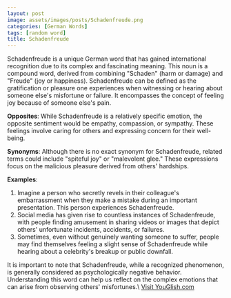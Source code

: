 ```yaml
---
layout: post
image: assets/images/posts/Schadenfreude.png
categories: [German Words]
tags: [random word]
title: Schadenfreude
---
```


Schadenfreude is a unique German word that has gained international recognition due to its complex and fascinating meaning. This noun is a compound word, derived from combining "Schaden" (harm or damage) and "Freude" (joy or happiness). Schadenfreude can be defined as the gratification or pleasure one experiences when witnessing or hearing about someone else's misfortune or failure. It encompasses the concept of feeling joy because of someone else's pain.

**Opposites**: While Schadenfreude is a relatively specific emotion, the opposite sentiment would be empathy, compassion, or sympathy. These feelings involve caring for others and expressing concern for their well-being.

**Synonyms**: Although there is no exact synonym for Schadenfreude, related terms could include "spiteful joy" or "malevolent glee." These expressions focus on the malicious pleasure derived from others' hardships.

**Examples**:

1. Imagine a person who secretly revels in their colleague's embarrassment when they make a mistake during an important presentation. This person experiences Schadenfreude.
2. Social media has given rise to countless instances of Schadenfreude, with people finding amusement in sharing videos or images that depict others' unfortunate incidents, accidents, or failures.
3. Sometimes, even without genuinely wanting someone to suffer, people may find themselves feeling a slight sense of Schadenfreude while hearing about a celebrity's breakup or public downfall.

It is important to note that Schadenfreude, while a recognized phenomenon, is generally considered as psychologically negative behavior. Understanding this word can help us reflect on the complex emotions that can arise from observing others' misfortunes.\ <a id="yg-widget-0" class="youglish-widget" data-query="Schadenfreude" data-lang="german" data-components="8412" data-auto-start="0" data-bkg-color="theme_light" data-title="How%20to%20pronounce%20Schadenfreude%20in%20German"  rel="nofollow" href="https://youglish.com">Visit YouGlish.com</a><script async src="https://youglish.com/public/emb/widget.js" charset="utf-8"></script>